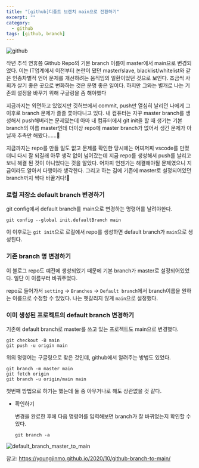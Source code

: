 ```yaml
---
title: "[github]디폴트 브랜치 main으로 전환하기"
excerpt: ""
category:
  - github
tags: [github, branch]
---
```


![github](https://user-images.githubusercontent.com/53068706/107882617-bb35aa80-6f2d-11eb-9c95-a9818e03212c.png)

작년 추석 연휴쯤 Github Repo의 기본 branch 이름이 master에서 main으로 변경되었다. 이는 IT업계에서 이전부터 논란이 됐던 master/slave, blacklist/whitelist와 같은 인종차별적 언어 문제를 개선하려는 움직임의 일환이었던 것으로 보인다. 조금씩 사회가 살기 좋은 곳으로 변화하는 것은 분명 좋은 일이다. 하지만 그와는 별개로 나는 기존의 설정을 바꾸기 위해 구글링을 좀 해야했다

지금까지는 외면하고 있었지만 깃허브에서 commit, push만 열심히 날리던 나에게 그 이후로 branch 문제가 졸졸 쫓아다니고 있다. 내 컴퓨터는 자꾸 master branch를 생성해서 push해버리는 문제였는데 아마 내 컴퓨터에서 git init을 할 때 생기는 기본 branch의 이름 master인데 더이상 repo에 master branch가 없어서 생긴 문제가 아닐까 추측만 해봤다......🤪

지금까지는 repo를 만들 일도 없고 문제를 확인한 당시에는 어찌저찌 vscode를 만졌더니 다시 잘 되길래 아무 생각 없이 넘어갔는데 지금 repo를 생성해서 push를 날리고 보니 해결 된 것이 아니었다는 것을 알았다. 어차피 언젠가는 해결해야될 문제였으니 지금이라도 알아서 다행이라 생각한다. 그리고 하는 김에 기존에 master로 설정되어있던 branch까지 싹다 바꿀거다!👊



### 로컬 저장소 default branch 변경하기

git config에서 default branch를 main으로 변경하는 명령어를 날려야한다.

```
git config --global init.defaultBranch main
```

이 이후로는 `git init`으로 로컬에서 repo를 생성하면 default branch가 `main`으로 생성된다.



### 기존 branch 명 변경하기

이 블로그 repo도 예전에 생성되었기 때문에 기본 branch가 master로 설정되어있었다. 일단 이 이름부터 바꿔주었다. 

repo로 들어가서 `setting` -> `Branches` -> `Default branch`에서 branch이름을 원하는 이름으로 수정할 수 있었다. 나는 헷갈리지 않게 `main`으로 설정했다.



### 이미 생성된 프로젝트의 default branch 변경하기

기존에 default branch로 master를 쓰고 있는 프로젝트도 main으로 변경했다.

```
git checkout -B main
git push -u origin main
```

위의 명령어는 구글링으로 찾은 것인데, github에서 알려주는 방법도 있었다.

```
git branch -m master main
git fetch origin
git branch -u origin/main main
```

첫번째 방법으로 하기는 했는데 둘 중 아무거나로 해도 상관없을 것 같다.

- 확인하기

  변경을 완료한 후에 다음 명령어를 입력해보면 branch가 잘 바뀌었는지 확인할 수 있다.

  ```
  git branch -a
  ```

![default_branch_master_to_main](https://user-images.githubusercontent.com/53068706/107882623-c7ba0300-6f2d-11eb-82f1-2f663e2c12f5.png)

참고: https://youngjinmo.github.io/2020/10/github-branch-to-main/